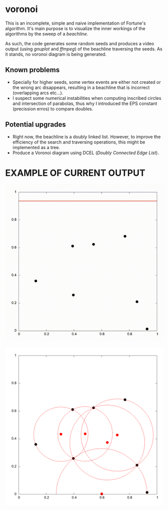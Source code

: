 # voronoi

This is an incomplete, simple and naive implementation of Fortune's algorithm. 
It's main purpose is to visualize the inner workings of the algorithms by the sweep of a *beachline*.

As such, the code generates some random seeds and produces a video output (using *gnuplot* and *ffmpeg*) of the beachline traversing the seeds. As it stands, no voronoi diagram is being generated.

## Known problems
- Specially for higher seeds, some vertex events are either not created or the wrong arc disappears, resulting in a beachline that is incorrect (overlapping arcs etc...).
- I suspect some numerical instabilities when computing inscribed circles and intersection of parabolas, thus why I introduced the EPS constant (precission erros) to compare doubles.

## Potential upgrades
- Right now, the beachline is a doubly linked list. However, to improve the efficiency of the search and traversing operations, this might be implemented as a tree.
- Produce a Voronoi diagram using DCEL (*Doubly Connected Edge List*).


# EXAMPLE OF CURRENT OUTPUT
<p align="center">
  <img src="./examples/video.gif" alt="Example GIF" style="width: 600px;">
</p>
<p align="center">
  <img src="./examples/plot.png" alt="Example of Voronoi vertices" style="width: 600px;">
</p>


